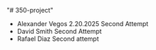 "# 350-project"
- Alexander Vegos 2.20.2025 Second Attempt 
- David Smith Second Attempt
- Rafael Diaz Second attempt
